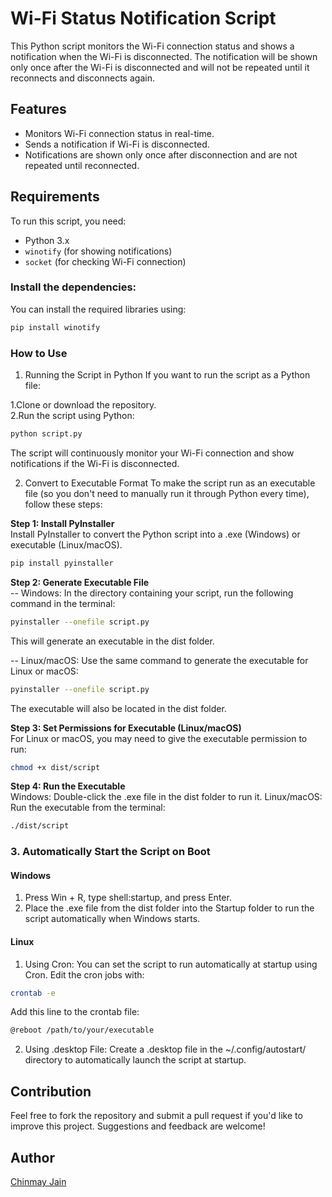 # Wi-Fi Status Notification Script

This Python script monitors the Wi-Fi connection status and shows a notification when the Wi-Fi is disconnected. The notification will be shown only once after the Wi-Fi is disconnected and will not be repeated until it reconnects and disconnects again.

## Features

- Monitors Wi-Fi connection status in real-time.
- Sends a notification if Wi-Fi is disconnected.
- Notifications are shown only once after disconnection and are not repeated until reconnected.

## Requirements

To run this script, you need:

- Python 3.x
- `winotify` (for showing notifications)
- `socket` (for checking Wi-Fi connection)

### Install the dependencies:

You can install the required libraries using:

```bash
pip install winotify
```

### How to Use
1. Running the Script in Python
If you want to run the script as a Python file:

1.Clone or download the repository.\
2.Run the script using Python:
```bash
python script.py
```
The script will continuously monitor your Wi-Fi connection and show notifications if the Wi-Fi is disconnected.

2. Convert to Executable Format
To make the script run as an executable file (so you don't need to manually run it through Python every time), follow these steps:

**Step 1: Install PyInstaller**\
Install PyInstaller to convert the Python script into a .exe (Windows) or executable (Linux/macOS).
```bash
pip install pyinstaller
```
**Step 2: Generate Executable File**\
-- Windows: In the directory containing your script, run the following command in the terminal:
```bash
pyinstaller --onefile script.py
```
This will generate an executable in the dist folder.

-- Linux/macOS: Use the same command to generate the executable for Linux or macOS:
```bash
pyinstaller --onefile script.py
```
The executable will also be located in the dist folder.

**Step 3: Set Permissions for Executable (Linux/macOS)**\
For Linux or macOS, you may need to give the executable permission to run:
```bash
chmod +x dist/script
```
**Step 4: Run the Executable**\
Windows: Double-click the .exe file in the dist folder to run it.
Linux/macOS: Run the executable from the terminal:

```bash
./dist/script
```
### 3. Automatically Start the Script on Boot
#### Windows
1. Press Win + R, type shell:startup, and press Enter.
2. Place the .exe file from the dist folder into the Startup folder to run the script automatically when Windows starts.
#### Linux
1. Using Cron: You can set the script to run automatically at startup using Cron. Edit the cron jobs with:

```bash
crontab -e
```
Add this line to the crontab file:
```bash
@reboot /path/to/your/executable
```
2. Using .desktop File: Create a .desktop file in the ~/.config/autostart/ directory to automatically launch the script at startup.

## Contribution

Feel free to fork the repository and submit a pull request if you'd like to improve this project. Suggestions and feedback are welcome!

## Author

[Chinmay Jain](https://github.com/CHINMAYJAI)









